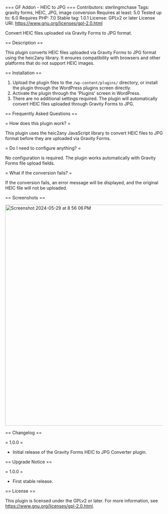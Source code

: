 === GF Addon - HEIC to JPG ===
Contributors: sterlingmchase
Tags: gravity forms, HEIC, JPG, image conversion
Requires at least: 5.0
Tested up to: 6.0
Requires PHP: 7.0
Stable tag: 1.0.1
License: GPLv2 or later
License URI: https://www.gnu.org/licenses/gpl-2.0.html

Convert HEIC files uploaded via Gravity Forms to JPG format.

== Description ==

This plugin converts HEIC files uploaded via Gravity Forms to JPG format using the heic2any library. It ensures compatibility with browsers and other platforms that do not support HEIC images.

== Installation ==

1. Upload the plugin files to the `/wp-content/plugins/` directory, or install the plugin through the WordPress plugins screen directly.
2. Activate the plugin through the 'Plugins' screen in WordPress.
3. There are no additional settings required. The plugin will automatically convert HEIC files uploaded through Gravity Forms to JPG.

== Frequently Asked Questions ==

= How does this plugin work? =

This plugin uses the heic2any JavaScript library to convert HEIC files to JPG format before they are uploaded via Gravity Forms.

= Do I need to configure anything? =

No configuration is required. The plugin works automatically with Gravity Forms file upload fields.

= What if the conversion fails? =

If the conversion fails, an error message will be displayed, and the original HEIC file will not be uploaded.

== Screenshots ==

   <img width="704" alt="Screenshot 2024-05-29 at 8 56 06 PM" src="https://github.com/sterlingmchase/gf-heic-to-jpg/assets/6596628/76ccf14f-0424-4994-8a57-bee54c14331e">

== Changelog ==

= 1.0.0 =
* Initial release of the Gravity Forms HEIC to JPG Converter plugin.

== Upgrade Notice ==

= 1.0.0 =
* First stable release.

== License ==

This plugin is licensed under the GPLv2 or later. For more information, see https://www.gnu.org/licenses/gpl-2.0.html.
